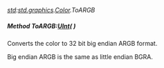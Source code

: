 _[std](../../modules/std/std-module.md):[std.graphics](../../modules/std/std-graphics.md).[Color](../../modules/std/std-graphics-color.md).ToARGB_
##### Method ToARGB:[UInt](../../modules/wonkey/wonkey-types-uint.md)(  )
Converts the color to 32 bit big endian ARGB format.

Big endian ARGB is the same as little endian BGRA.
